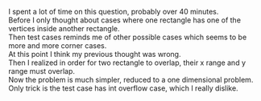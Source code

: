 I spent a lot of time on this question, probably over 40 minutes.\
Before I only thought about cases where one rectangle has one of the vertices inside another rectangle.\
Then test cases reminds me of other possible cases which seems to be more and more corner cases.\
At this point I think my previous thought was wrong.\
Then I realized in order for two rectangle to overlap, their x range and y range must overlap.\
Now the problem is much simpler, reduced to a one dimensional problem.\
Only trick is the test case has int overflow case, which I really dislike.
